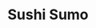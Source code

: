 ---
layout: place
title: Sushi Sumo
permalink: /georgia/alpharetta/sushi-sumo.html
stateAbbr: GA
stateName: Georgia
cityName: Alpharetta
seo:
  type: restaurant
  links: https://www.sushisumoalpharetta.com/
place_id: ChIJBbP2KFV19YgRoxUjss5fgcY
photos:
  - name: >-
      places/ChIJBbP2KFV19YgRoxUjss5fgcY/photos/AeeoHcJ84BnUzFMevIm3J0N8gJAn33Yeul1wfIpN2ENcFEosvKlqI7fYmgBK76rQLPEbPE0W_fnqGwMBzUKQeZO3W40XkeuW9WrTDb0Y7ZCiyU_v_LgLYQFeXmQSPUoAgih0oJokibexL4rdaHyUJ6bUAyjqGa5hPvkZOAUfaFSukS2i5Wfd_9IxLlh7cWq6hlc8kVL1IWmCgr0MGKMrXUkDYN2JURpN36esGmbMnW7FtNQopobS-5mnC53y6lqIorJKObn1UTAN9jDQUzdGoBm6m_TBiRAnmw-XCSH8oSz2JMNVO5qV5GA7k1M36PG1lX2DpNBr5FPZri8CyyheR4C3Voja9jsrU9VTPx8gYs-RuGfksG8Nswr79BZvAqjbgE2BZDSKdrEIEpX4077KfWi1qfUwQzcoLWmcmzji0AelLp6bnqUo
    widthPx: 4048
    heightPx: 3036
    authorAttributions:
      - displayName: Julie Kramer
        uri: https://maps.google.com/maps/contrib/107563613894221093064
        photoUri: >-
          https://lh3.googleusercontent.com/a-/ALV-UjXue5S0IVkZpAHW5Eli_B4Unh09umRQsqpPT6TcEhweaQ6I-6E3IQ=s100-p-k-no-mo
    flagContentUri: >-
      https://www.google.com/local/imagery/report/?cb_client=maps_api_places.places_api&image_key=!1e10!2sCIHM0ogKEICAgID4q7rigQE&hl=en-US
    googleMapsUri: >-
      https://www.google.com/maps/place//data=!3m4!1e2!3m2!1sCIHM0ogKEICAgID4q7rigQE!2e10!4m2!3m1!1s0x88f5755528f6b305:0xc6815fceb22315a3
  - name: >-
      places/ChIJBbP2KFV19YgRoxUjss5fgcY/photos/AeeoHcLi-iw7-0SGSu-zCiO6lG3rSZdjrE3DdIOZ_G8leYEKOkbKaSJ9NFlKTpY0SWfjLpDkl3_AeZylbxvz7LD7cImVUhAa9-X1PKhZxZX-qk_LM2URozEljAFy-xPX7Mw55NORPlKZxSwAVn9KWQJ_MgX1M96TOsWdY8tOMhIZ0T9gPc5DErQ5Hl52vz6AIlFtuIDKtFE5sdq7pHHsAHgZ5vGuhON6euGy-FUQIIOEGVDsW0j6NaByLf28xSejRb_0uRj-Ah5w8MGb8utaxXPGLCpCEKO3FcmX-Jm7JbNOwrqLcVXVT96sz5w7Rihh9jqxlt8N41_9HCeLK7DveUPzDsI77i2Wq8PCTRnwxPDB0gSr2_Bfm4PTNAQj_NeyW1qJTEh5BlxdA24K5mnSRexaNWx9PKEAqsBPvTScW-bOSsh9jw
    widthPx: 4048
    heightPx: 3036
    authorAttributions:
      - displayName: L S
        uri: https://maps.google.com/maps/contrib/111237841947380337726
        photoUri: >-
          https://lh3.googleusercontent.com/a-/ALV-UjV7Fs9Zln1Mi6KJj1r9xT5ZY-1fXZdBRHpZUBGr97nnpUmsTNiyFQ=s100-p-k-no-mo
    flagContentUri: >-
      https://www.google.com/local/imagery/report/?cb_client=maps_api_places.places_api&image_key=!1e10!2sCIHM0ogKEICAgICky6DyLA&hl=en-US
    googleMapsUri: >-
      https://www.google.com/maps/place//data=!3m4!1e2!3m2!1sCIHM0ogKEICAgICky6DyLA!2e10!4m2!3m1!1s0x88f5755528f6b305:0xc6815fceb22315a3
  - name: >-
      places/ChIJBbP2KFV19YgRoxUjss5fgcY/photos/AeeoHcIHSq_d2cIGSVO9L5uJYaQCngZYIxbTCxEmBAl_kILp0qg-snMegiFiYqdflSAPsuYYJ2Dj_Fw3gtsc3DS-7vi5Ph7ysf9HtacutoXNI3DWYxJNulQvDONPfTj8w27teoPUmn0-pSxnxi0fSDtLHytDW98ODTD0Jgbt5nIuyxndnKSFyUNRIzPiJRJLH1BwCx7LnGjF3sEskyxvDc3zG5KIl3zgkSmuF9hISnc0-KDk735iqlq2a1S6j1U8A4V3Hrc0llKjzFJhOQcXIaNJrZalwzorw6KrXYTcuUiv1W3MZoRz-AJeeHLzebqCPzrL1zEQuZHPs8-39f6jOijDYhvwkCnmh_RSwnDOCXcAxHFg4GOfFC69rSQtRN7JQlC6pCB16ubeQi_AtpNlz5hOVB6AT1X3vZkkMreZitkGcq94B8z5
    widthPx: 4624
    heightPx: 2080
    authorAttributions:
      - displayName: Anonymous Anonymous
        uri: https://maps.google.com/maps/contrib/104692751037404024876
        photoUri: >-
          https://lh3.googleusercontent.com/a/ACg8ocIvUZ4EC1HpP5xDOO_SvG080aaxm22cgfkRYDAlABdeSCCmkw=s100-p-k-no-mo
    flagContentUri: >-
      https://www.google.com/local/imagery/report/?cb_client=maps_api_places.places_api&image_key=!1e10!2sCIHM0ogKEICAgIDhlrSAsgE&hl=en-US
    googleMapsUri: >-
      https://www.google.com/maps/place//data=!3m4!1e2!3m2!1sCIHM0ogKEICAgIDhlrSAsgE!2e10!4m2!3m1!1s0x88f5755528f6b305:0xc6815fceb22315a3
  - name: >-
      places/ChIJBbP2KFV19YgRoxUjss5fgcY/photos/AeeoHcI6GZkMh6awJhpjRYzmEbJcdgPSoJsFIcc-lbyM5IvwSTUvSjnwoXr6kU1ZnGsU1v68JuMSmsPj7kNVvQQbE9FCrHFt-QWxE2N5HsGKyOI9yqBbdaGZ9UthNdYSH-9gxq4Jz8JTLEbNgCrJBenHW_nvLKZwvQ7av_WzTVl4pkRhFIcTBoNdfzQmle70azP9mrqSGvpQqNtqTKbmnIHuC1Qvtt_n0lrGZdT6kT5aBCp5CGLI4_EyRiv_Qf0h3PP8C8jUAAfJfE1UZ2Cn8QLiJ1KLbqb02L9Qq_D2E7LHPjzIl6QfSlQZBF3URC9qmZ4qzXsXrQoSKwJIzKNlsiWmrGkVj1z0EuuyVCvE4d7vYnmWrIIG-zRCs16h6_sU1_xgNNanqM7wE0QMwtbaIQagpRwai_-HFxnH--Fqu9N_gL8cKw
    widthPx: 4800
    heightPx: 3600
    authorAttributions:
      - displayName: Asa Clark
        uri: https://maps.google.com/maps/contrib/117697060849773914078
        photoUri: >-
          https://lh3.googleusercontent.com/a-/ALV-UjU1NwbxxxIutS_nKgoZAE0W4FRJplQV1u-kjuMXmJkV_U3KJJtccw=s100-p-k-no-mo
    flagContentUri: >-
      https://www.google.com/local/imagery/report/?cb_client=maps_api_places.places_api&image_key=!1e10!2sCIHM0ogKEICAgID73NOybg&hl=en-US
    googleMapsUri: >-
      https://www.google.com/maps/place//data=!3m4!1e2!3m2!1sCIHM0ogKEICAgID73NOybg!2e10!4m2!3m1!1s0x88f5755528f6b305:0xc6815fceb22315a3
  - name: >-
      places/ChIJBbP2KFV19YgRoxUjss5fgcY/photos/AeeoHcJopqqxHGU1FldfUQgZbLlt05KeEu_CmNpc0Q3P2r1Xe6yXEi--X6TcVH9ePZCiCrbDFF4YDwKygW8bnCgsIyUgh_FbczZP9CgH6w_qRn8SexoL9Sv5Re6VzJny3ebXkuQ4v0R8drJfD0O6uCoIF5oM4LWFw25P7CHRPw07WOTWuSmSR1VFEHTOH10sDFr8jnj1AXIp2eIruN_14whWL5jGYUtrjYcVZYcMWdIPTb4tB4Sfi5JVnAq7s3NEF53huBVQ5hX1i65_qeUhGcADqVzKuWgHU9if5JNbZmslcNYOS-YA7AWN08j6TxyIeAbFRfXRQfHIO12ZA46QJaVKXZcQaOSL6p8VUwQ-BBi8ubdkq9OWEZweMJfnf0kodGNONtSAeAzPT6CfEXmfiLHUqz_2EizZpYzSiQdm84yf4Jg
    widthPx: 3024
    heightPx: 4032
    authorAttributions:
      - displayName: L G
        uri: https://maps.google.com/maps/contrib/114929238855906265145
        photoUri: >-
          https://lh3.googleusercontent.com/a/ACg8ocI-PPWxY4XU0nXzlKk30SaIfDgNVIt2A3QocF87UfAmsMbuKA=s100-p-k-no-mo
    flagContentUri: >-
      https://www.google.com/local/imagery/report/?cb_client=maps_api_places.places_api&image_key=!1e10!2sCIHM0ogKEICAgICR-LiWAQ&hl=en-US
    googleMapsUri: >-
      https://www.google.com/maps/place//data=!3m4!1e2!3m2!1sCIHM0ogKEICAgICR-LiWAQ!2e10!4m2!3m1!1s0x88f5755528f6b305:0xc6815fceb22315a3
  - name: >-
      places/ChIJBbP2KFV19YgRoxUjss5fgcY/photos/AeeoHcIT5_jp3L1kFcH74rb7K9mvBz0HmflRCeJOrHYUUmhQtbllmlRJIK4OrX6UkWY2GEfDNpg-nulRWHcw7culRsk8oiIR8qH1soyoU2vjexl4tdZ6tXludMV45sD3Z5G1a9rNlKHNtbzDIwhRIZzT8aSgGk9cH_3i6z0C1rS3WlQGSbY2999NEZeR3fERj1zhzZmAhzV2-zvVwDr8i_jGg2AzArqi30Hnom6AhjTfb_Q6eFH_d_8w_sh10lWaUuuY7OO405GCq5wrNYuPFZDhoQdzirzhKiKrDPLMREJUz8S-t_4VRqB1VZdRKQyRcpbaJJ_fn93iZ0_nY9YUMip-UfEjyRty_7kMBMYELIGioyIqeE09ICeDf-Lcneh0HLmHz9D2pi604SuUOwHCeEvz2S4z8QcsywGt3vWW990W_nM
    widthPx: 4000
    heightPx: 3000
    authorAttributions:
      - displayName: Marcus Oh
        uri: https://maps.google.com/maps/contrib/113338954314639106092
        photoUri: >-
          https://lh3.googleusercontent.com/a/ACg8ocKZGAF3KN1tJ6dbKCwh9S2xC0zu1YvEyoh0kAxTNLk8YPrNbyZ6=s100-p-k-no-mo
    flagContentUri: >-
      https://www.google.com/local/imagery/report/?cb_client=maps_api_places.places_api&image_key=!1e10!2sCIHM0ogKEICAgICR-qTkYw&hl=en-US
    googleMapsUri: >-
      https://www.google.com/maps/place//data=!3m4!1e2!3m2!1sCIHM0ogKEICAgICR-qTkYw!2e10!4m2!3m1!1s0x88f5755528f6b305:0xc6815fceb22315a3
  - name: >-
      places/ChIJBbP2KFV19YgRoxUjss5fgcY/photos/AeeoHcKFppYIPe3-QlNEeLVYrLEcGGUy9qLweAUnQeNYZDu7cXir95XKEFsH8mifw4QdW--K_qjvIBrgGmEXXvigB0cmxhlndgKybZokxkJHmZm8OwxNkzNha-q-4-fQ13cmpAaLEeT7xx7RVEt7eP-9oA849PXclMn8kPMp9PJFHnjO5hWjFhRvx2Wm3lt1cCwerdzYTXg7KPj6RA5zWpVZ8N2VDEg_CTpyiuUiqtuI96U7clJtHTLei61WIuUY2d6oobPwXjQRoJNJeqj1PSIgpBoSHyTku84iIRwGBQhRfYb5Fk6UHXm0iEEtB75_stnCutZDyFQ6TAYKjpx4zYu0GREpM00CJTPphRMrHNPM3XESqWL5gQwXNkH1s_NI5OM8V2TJ3svvr7ZizJ_hO_8Lu7NEKQV7Rddiaunk1LDgC_Da2R4
    widthPx: 3024
    heightPx: 4032
    authorAttributions:
      - displayName: L G
        uri: https://maps.google.com/maps/contrib/114929238855906265145
        photoUri: >-
          https://lh3.googleusercontent.com/a/ACg8ocI-PPWxY4XU0nXzlKk30SaIfDgNVIt2A3QocF87UfAmsMbuKA=s100-p-k-no-mo
    flagContentUri: >-
      https://www.google.com/local/imagery/report/?cb_client=maps_api_places.places_api&image_key=!1e10!2sCIHM0ogKEICAgICR-LiW_gE&hl=en-US
    googleMapsUri: >-
      https://www.google.com/maps/place//data=!3m4!1e2!3m2!1sCIHM0ogKEICAgICR-LiW_gE!2e10!4m2!3m1!1s0x88f5755528f6b305:0xc6815fceb22315a3
  - name: >-
      places/ChIJBbP2KFV19YgRoxUjss5fgcY/photos/AeeoHcIt-sKxoKX8SsyODC4emxgs29Xek-6EkBeFMc95GyRYbxlUY0Sc2B4NQwuNgiY8i7CV9jHdeglTHC4_P2zEpFssQRKjklfL7Rgm1dz3Wo-ruHIdcxrzz99R7Ey9Ht3aRZr7IeMoXQn0TsVJmqNPmVHk5-k5nfiRlMIV0f8wX2RBlu05fqw6FJ8oiN-irgBa2yde7rKS6zbm7ZzocJwR7O9kgosGjAjGR5Dr9PNaqVYUmhxlA9K6XBKQM4McJZpktaOo-pH-3Rl_21gUp_73x_ls1WtwIpGjN8KwRTYPjwF6yCN2YASq34bS6cj7eymu2arYgTk-J4ZRfAY8WTIdBqjzQ9s0sBS6W_SvXuKiOcIGe2ocYVRz9YvT_6GYzbTMRQ-M--1IZBNN43cxRA8bOcqxd_gFHajE77NRGsTF2iEn8Q
    widthPx: 3024
    heightPx: 4032
    authorAttributions:
      - displayName: Jonathan Lee
        uri: https://maps.google.com/maps/contrib/103305071067013910658
        photoUri: >-
          https://lh3.googleusercontent.com/a/ACg8ocKGL9qTFYu1Zn_K2jT2CQQ3Odv6KGIeG3FXRX5FcNe_MOHElw=s100-p-k-no-mo
    flagContentUri: >-
      https://www.google.com/local/imagery/report/?cb_client=maps_api_places.places_api&image_key=!1e10!2sCIHM0ogKEICAgID9jtXXTg&hl=en-US
    googleMapsUri: >-
      https://www.google.com/maps/place//data=!3m4!1e2!3m2!1sCIHM0ogKEICAgID9jtXXTg!2e10!4m2!3m1!1s0x88f5755528f6b305:0xc6815fceb22315a3
  - name: >-
      places/ChIJBbP2KFV19YgRoxUjss5fgcY/photos/AeeoHcIUj2vhoEdiCfEwwqM9vXUE6tKqJ_ViqTnCEhS7OhAJ43O2Ad-TOYTBLjHzsxKlxKjhLAYMBdTscWruxbqjhhTeBLl47UBeE29-_u7pAUtydbQH6xFnreBNPNMNuWiBjy6aK1gy4NVr12rs5R44TNybnGvG7qornitF7kxrX2Mmlxq7U0rIaMcOXqwZfir2xoPxUGaUUz-eLtKZDLobIAdG-_eW6nvLh2hNeYiAFjY20SMuwUygt1UNtJ5bwLbCVd18V8oq3Ok6IyFZLwYuNXHrpKMtwPqJEUUGlt9887c77AWUE6tfFtWmEIDsRUtLqqu2Wsn-Xze3O8SNfoWjpjJ4CNKqzZ0-Ey3XD8g5oavEXW-aXbBU8LbOF92s8AHUXMb5qUM8q0WsJEKK9PqZv_c2UdIJiVt28XShlbtj6i6nDw
    widthPx: 3024
    heightPx: 4032
    authorAttributions:
      - displayName: Jonathan Lee
        uri: https://maps.google.com/maps/contrib/103305071067013910658
        photoUri: >-
          https://lh3.googleusercontent.com/a/ACg8ocKGL9qTFYu1Zn_K2jT2CQQ3Odv6KGIeG3FXRX5FcNe_MOHElw=s100-p-k-no-mo
    flagContentUri: >-
      https://www.google.com/local/imagery/report/?cb_client=maps_api_places.places_api&image_key=!1e10!2sCIHM0ogKEICAgID9jtW7IA&hl=en-US
    googleMapsUri: >-
      https://www.google.com/maps/place//data=!3m4!1e2!3m2!1sCIHM0ogKEICAgID9jtW7IA!2e10!4m2!3m1!1s0x88f5755528f6b305:0xc6815fceb22315a3
  - name: >-
      places/ChIJBbP2KFV19YgRoxUjss5fgcY/photos/AeeoHcKoMAV7WBEqjpiqNnjaQL7vaaFwXl8_wO7ayqjpJt6AXdtofNsc-jHq_jzEHmGQMHAkZSo4d4kAXqnZNsvXRYKhcZKRnt6KPqwxmr8C6Hto5lXB5BYKoZXDhhKjzoVz5vk9otV-LLJ1_Gz4DJgsCnmmjkrjBwWqCGpEaWI5A5f5d3dN2LduYVJPEDRZDcLc2Zs_qEqg-wB0TrWodSZlyqegJmpsDtS-STskQvSAA6aiQKoxLkU1PtQw6zlevIJ-ccS9YcGZofyts5up0fD0rUpvOz30xIfEke_BCa8ynW4pbGniP4Nwm1UxEPqOt55T6RYDc1120-jZn_81K-d-80IS4dH5WKB7pvU2KtrdLROl1pMls2-61qTZFnu58VK_ef_h9-3QXBz4zhXC0Khl_fll9SBwWdPrgcQeFFmcVZSfXQ
    widthPx: 3264
    heightPx: 1836
    authorAttributions:
      - displayName: Judah Clark
        uri: https://maps.google.com/maps/contrib/104572741250614936494
        photoUri: >-
          https://lh3.googleusercontent.com/a-/ALV-UjVazpIGED6Pv3ql3rdu78XsCSeMTAm7YxTifa1VOPo9LV_SB1EWMw=s100-p-k-no-mo
    flagContentUri: >-
      https://www.google.com/local/imagery/report/?cb_client=maps_api_places.places_api&image_key=!1e10!2sCIHM0ogKEICAgICEzbufXQ&hl=en-US
    googleMapsUri: >-
      https://www.google.com/maps/place//data=!3m4!1e2!3m2!1sCIHM0ogKEICAgICEzbufXQ!2e10!4m2!3m1!1s0x88f5755528f6b305:0xc6815fceb22315a3
address: 3005 Old Alabama Rd, Alpharetta, GA 30022, USA
street: 3005 Old Alabama Rd
city: Alpharetta
state: GA
zip: '30022'
country: USA
neighborhood: null
latitude: '34.020438'
longitude: '-84.273409'
accessibility_options:
  wheelchairAccessibleParking: true
  wheelchairAccessibleEntrance: true
  wheelchairAccessibleRestroom: true
  wheelchairAccessibleSeating: true
business_status: OPERATIONAL
name: Sushi Sumo
google_maps_links:
  directionsUri: >-
    https://www.google.com/maps/dir//''/data=!4m7!4m6!1m1!4e2!1m2!1m1!1s0x88f5755528f6b305:0xc6815fceb22315a3!3e0
  placeUri: https://maps.google.com/?cid=14303819232861951395
  writeAReviewUri: >-
    https://www.google.com/maps/place//data=!4m3!3m2!1s0x88f5755528f6b305:0xc6815fceb22315a3!12e1
  reviewsUri: >-
    https://www.google.com/maps/place//data=!4m4!3m3!1s0x88f5755528f6b305:0xc6815fceb22315a3!9m1!1b1
  photosUri: >-
    https://www.google.com/maps/place//data=!4m3!3m2!1s0x88f5755528f6b305:0xc6815fceb22315a3!10e5
primary_type: Sushi Restaurant
opening_hours:
  openNow: true
  periods:
    - open:
        day: 0
        hour: 15
        minute: 30
      close:
        day: 0
        hour: 22
        minute: 0
    - open:
        day: 1
        hour: 11
        minute: 0
      close:
        day: 1
        hour: 22
        minute: 0
    - open:
        day: 3
        hour: 11
        minute: 0
      close:
        day: 3
        hour: 22
        minute: 0
    - open:
        day: 4
        hour: 11
        minute: 0
      close:
        day: 4
        hour: 22
        minute: 0
    - open:
        day: 5
        hour: 11
        minute: 0
      close:
        day: 5
        hour: 22
        minute: 0
    - open:
        day: 6
        hour: 12
        minute: 0
      close:
        day: 6
        hour: 22
        minute: 0
  weekdayDescriptions:
    - 'Monday: 11:00 AM – 10:00 PM'
    - 'Tuesday: Closed'
    - 'Wednesday: 11:00 AM – 10:00 PM'
    - 'Thursday: 11:00 AM – 10:00 PM'
    - 'Friday: 11:00 AM – 10:00 PM'
    - 'Saturday: 12:00 – 10:00 PM'
    - 'Sunday: 3:30 – 10:00 PM'
  nextCloseTime: '2025-05-04T02:00:00Z'
secondary_opening_hours:
  - openNow: true
    periods:
      - open:
          day: 0
          hour: 15
          minute: 45
        close:
          day: 0
          hour: 22
          minute: 0
      - open:
          day: 1
          hour: 15
          minute: 45
        close:
          day: 1
          hour: 22
          minute: 0
      - open:
          day: 3
          hour: 15
          minute: 45
        close:
          day: 3
          hour: 22
          minute: 0
      - open:
          day: 4
          hour: 15
          minute: 45
        close:
          day: 4
          hour: 22
          minute: 0
      - open:
          day: 5
          hour: 15
          minute: 45
        close:
          day: 5
          hour: 22
          minute: 0
      - open:
          day: 6
          hour: 15
          minute: 45
        close:
          day: 6
          hour: 22
          minute: 0
    weekdayDescriptions:
      - 'Monday: 3:45 – 10:00 PM'
      - 'Tuesday: Closed'
      - 'Wednesday: 3:45 – 10:00 PM'
      - 'Thursday: 3:45 – 10:00 PM'
      - 'Friday: 3:45 – 10:00 PM'
      - 'Saturday: 3:45 – 10:00 PM'
      - 'Sunday: 3:45 – 10:00 PM'
    secondaryHoursType: DELIVERY
    nextCloseTime: '2025-05-04T02:00:00Z'
phone: (770) 752-8488
price_level: PRICE_LEVEL_INEXPENSIVE
price_range: $10 &ndash; $20
rating: '4.4'
rating_count: 360
website: https://www.sushisumoalpharetta.com/
description: >-
  Discover Sushi Sumo in Alpharetta, GA$$$Nestled in Alpharetta, GA, Sushi Sumo
  stands out as a welcoming spot for fresh sushi and Asian-inspired meals,
  perfect for those searching for top-rated sushi restaurants nearby. This cozy
  eatery offers a variety of flavorful rolls and dishes, including options
  tailored for vegan diners, making it a great choice for diverse tastes and
  dietary needs. With its accessible features like wheelchair-friendly entrances
  and seating, the restaurant ensures a comfortable experience for everyone.
  You'll find the atmosphere inviting for casual meals, complemented by a menu
  that highlights quality ingredients and authentic flavors. Whether you're
  looking for sushi places near me or simply craving a relaxed dining vibe,
  Sushi Sumo delivers on both taste and convenience.
generative_summary: >-
  Discover Sushi Sumo in Alpharetta, GA$$$Nestled in Alpharetta, GA, Sushi Sumo
  stands out as a welcoming spot for fresh sushi and Asian-inspired meals,
  perfect for those searching for top-rated sushi restaurants nearby. This cozy
  eatery offers a variety of flavorful rolls and dishes, including options
  tailored for vegan diners, making it a great choice for diverse tastes and
  dietary needs. With its accessible features like wheelchair-friendly entrances
  and seating, the restaurant ensures a comfortable experience for everyone.
  You'll find the atmosphere inviting for casual meals, complemented by a menu
  that highlights quality ingredients and authentic flavors. Whether you're
  looking for sushi places near me or simply craving a relaxed dining vibe,
  Sushi Sumo delivers on both taste and convenience.
generative_disclosure: Summarized by AI using the Grok-3-Mini model.
reviews: null
review_summary: >-
  What Visitors Are Buzzing About$$$Folks rave about the tasty sushi rolls at
  this spot, often pointing out how the fresh selections and creative flavors
  make every bite worthwhile, especially for anyone hunting for the best sushi
  near me. Many appreciate the friendly service that keeps things lively and
  attentive, adding to the overall enjoyable vibe without overwhelming the
  experience. It's frequently noted for offering solid value, with meals that
  feel satisfying yet affordable, drawing in repeat crowds for quick lunches or
  dinners. While some mention the space can feel a bit compact during peak
  times, that hasn't stopped it from being a go-to for groups or solo diners
  seeking reliable Japanese-inspired fare. Overall, it's a solid pick for anyone
  wanting a straightforward, feel-good meal that hits the mark on flavor and
  friendliness.
review_disclosure: Summarized by AI using the Grok-3-Mini model.
parking_options: null
payment_options: null
allow_dogs: null
curbside_pickup: null
delivery: null
dine_in: null
good_for_children: null
good_for_groups: null
good_for_sports: null
live_music: null
menu_for_children: null
outdoor_seating: null
reservable: null
restroom: null
serves_beer: null
serves_breakfast: null
serves_brunch: null
serves_cocktails: null
serves_coffee: null
serves_dinner: null
serves_dessert: null
serves_lunch: null
serves_vegetarian_food: null
serves_wine: null
takeout: null
update_category: enterprise
places_description: null

---